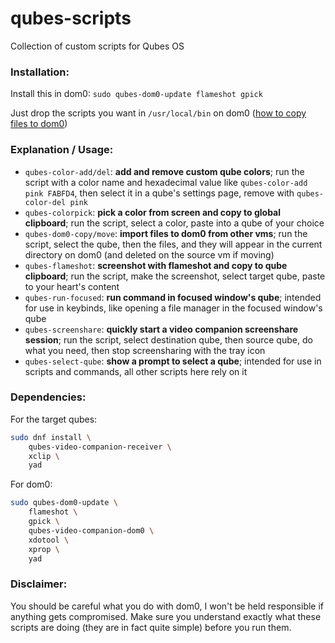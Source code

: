 # qubes-scripts
Collection of custom scripts for Qubes OS

### Installation:

Install this in dom0:
`sudo qubes-dom0-update flameshot gpick `

Just drop the scripts you want in `/usr/local/bin` on dom0 ([how to copy files to dom0](https://www.qubes-os.org/doc/how-to-copy-from-dom0/#copying-to-dom0))

### Explanation / Usage:
- `qubes-color-add/del`: **add and remove custom qube colors**; run the script with a color name and hexadecimal value like `qubes-color-add pink FABFD4`, then select it in a qube's settings page, remove with `qubes-color-del pink`
- `qubes-colorpick`: **pick a color from screen and copy to global clipboard**; run the script, select a color, paste into a qube of your choice
- `qubes-dom0-copy/move`: **import files to dom0 from other vms**; run the script, select the qube, then the files, and they will appear in the current directory on dom0 (and deleted on the source vm if moving)
- `qubes-flameshot`: **screenshot with flameshot and copy to qube clipboard**; run the script, make the screenshot, select target qube, paste to your heart's content
- `qubes-run-focused`: **run command in focused window's qube**; intended for use in keybinds, like opening a file manager in the focused window's qube
- `qubes-screenshare`: **quickly start a video companion screenshare session**; run the script, select destination qube, then source qube, do what you need, then stop screensharing with the tray icon
- `qubes-select-qube`: **show a prompt to select a qube**; intended for use in scripts and commands, all other scripts here rely on it

### Dependencies:
For the target qubes:

```bash
sudo dnf install \
    qubes-video-companion-receiver \
    xclip \
    yad
```

For dom0:
```bash
sudo qubes-dom0-update \
    flameshot \
    gpick \
    qubes-video-companion-dom0 \
    xdotool \
    xprop \
    yad
```

### Disclaimer:
You should be careful what you do with dom0, I won't be held responsible if anything gets compromised. Make sure you understand exactly what these scripts are doing (they are in fact quite simple) before you run them.
